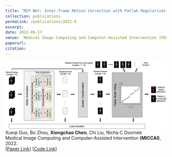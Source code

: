```yaml
---
title: "MCP-Net: Inter-frame Motion Correction with Patlak Regularization for Whole-body Dynamic PET"
collection: publications
permalink: /publications/2022-9
excerpt: 
date: 2022-09-17
venue:  Medical Image Computing and Computer-Assisted Intervention (MICCAI), 2022
paperurl:  
citation: 
---
```

![](../figures/2022-MICCAI-Guo.png)  
Xueqi Guo, Bo Zhou, **Xiongchao Chen**, Chi Liu, Nicha C Dvornek  
 Medical Image Computing and Computer-Assisted Intervention **(MICCAI)**, 2022.  
[[Paper Link](https://link.springer.com/chapter/10.1007/978-3-031-16440-8_16)]
[[Code Link](https://github.com/gxq1998/MCP-Net)]  

